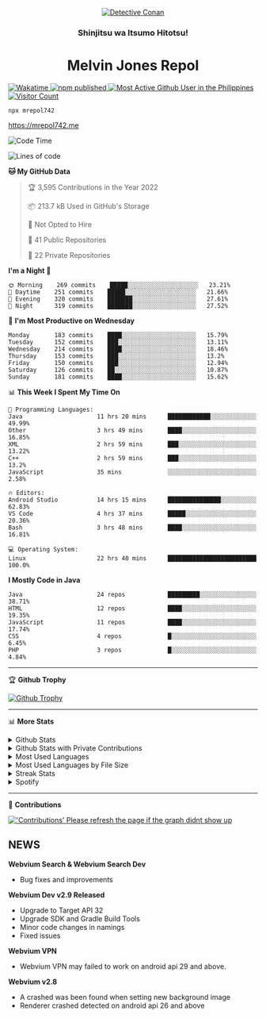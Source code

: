 <p align="center">

<a href="https://mrepol742.github.io">
  <img alt="Detective Conan" src="https://mrepol742-gif-randomizer.vercel.app/api/" /> 
  </a> 
  <h3 align="center">Shinjitsu wa Itsumo Hitotsu!</h3>
  <h1 align="center">Melvin Jones Repol</h1>
  <a href="https://mrepol742.github.io">
   <img alt="Wakatime" src="https://github.com/mrepol742/mrepol742/actions/workflows/README.yml/badge.svg" /> 
  <img alt="npm published" src="https://github.com/mrepol742/mrepol742/actions/workflows/npmjs.yml/badge.svg"/>
    <img alt="Most Active Github User in the Philippines" src="https://enibdhv97zm33sz.m.pipedream.net" /> 
     <img alt="Visitor Count" src="https://visitor-badge.glitch.me/badge?page_id=mrepol742" /> 
  </a>
</p>

~~~ 
npx mrepol742
~~~
https://mrepol742.me

[comment]: <> (This is a automated generated Data from github action workflow)
[comment]: <> (START OF GENERATED DATA)

<!--START_SECTION:waka-->
![Code Time](http://img.shields.io/badge/Code%20Time-618%20hrs%2035%20mins-blue)

![Lines of code](https://img.shields.io/badge/From%20Hello%20World%20I%27ve%20Written-235%20Thousand%20lines%20of%20code-blue)

**🐱 My GitHub Data** 

> 🏆 3,595 Contributions in the Year 2022
 > 
> 📦 213.7 kB Used in GitHub's Storage 
 > 
> 🚫 Not Opted to Hire
 > 
> 📜 41 Public Repositories 
 > 
> 🔑 22 Private Repositories  
 > 
**I'm a Night 🦉** 

```text
🌞 Morning    269 commits    █████░░░░░░░░░░░░░░░░░░░░   23.21% 
🌆 Daytime    251 commits    █████░░░░░░░░░░░░░░░░░░░░   21.66% 
🌃 Evening    320 commits    ███████░░░░░░░░░░░░░░░░░░   27.61% 
🌙 Night      319 commits    ███████░░░░░░░░░░░░░░░░░░   27.52%

```
📅 **I'm Most Productive on Wednesday** 

```text
Monday       183 commits    ████░░░░░░░░░░░░░░░░░░░░░   15.79% 
Tuesday      152 commits    ███░░░░░░░░░░░░░░░░░░░░░░   13.11% 
Wednesday    214 commits    ████░░░░░░░░░░░░░░░░░░░░░   18.46% 
Thursday     153 commits    ███░░░░░░░░░░░░░░░░░░░░░░   13.2% 
Friday       150 commits    ███░░░░░░░░░░░░░░░░░░░░░░   12.94% 
Saturday     126 commits    ██░░░░░░░░░░░░░░░░░░░░░░░   10.87% 
Sunday       181 commits    ████░░░░░░░░░░░░░░░░░░░░░   15.62%

```


📊 **This Week I Spent My Time On** 

```text
💬 Programming Languages: 
Java                     11 hrs 20 mins      ████████████░░░░░░░░░░░░░   49.99% 
Other                    3 hrs 49 mins       ████░░░░░░░░░░░░░░░░░░░░░   16.85% 
XML                      2 hrs 59 mins       ███░░░░░░░░░░░░░░░░░░░░░░   13.22% 
C++                      2 hrs 59 mins       ███░░░░░░░░░░░░░░░░░░░░░░   13.2% 
JavaScript               35 mins             ░░░░░░░░░░░░░░░░░░░░░░░░░   2.58%

🔥 Editors: 
Android Studio           14 hrs 15 mins      ███████████████░░░░░░░░░░   62.83% 
VS Code                  4 hrs 37 mins       █████░░░░░░░░░░░░░░░░░░░░   20.36% 
Bash                     3 hrs 48 mins       ████░░░░░░░░░░░░░░░░░░░░░   16.81%

💻 Operating System: 
Linux                    22 hrs 40 mins      █████████████████████████   100.0%

```

**I Mostly Code in Java** 

```text
Java                     24 repos            █████████░░░░░░░░░░░░░░░░   38.71% 
HTML                     12 repos            ████░░░░░░░░░░░░░░░░░░░░░   19.35% 
JavaScript               11 repos            ████░░░░░░░░░░░░░░░░░░░░░   17.74% 
CSS                      4 repos             █░░░░░░░░░░░░░░░░░░░░░░░░   6.45% 
PHP                      3 repos             █░░░░░░░░░░░░░░░░░░░░░░░░   4.84%

```



<!--END_SECTION:waka-->

[comment]: <> (END OF GENERATED DATA)

<p>
  
  <hr>

🏆 **Github Trophy**
  
<a href="https://mrepol742.github.io">
<img alt="Github Trophy" src="https://github-profile-trophy.vercel.app/?username=mrepol742&theme=gruvbox">
</a>
</p>

<p>
  
   <hr>

📊 **More Stats**
  
<details>
  <summary>Github Stats</summary>
  <br>
  <a href="https://mrepol742.github.io">
  <img alt="Github Stats" src="https://github-readme-stats.vercel.app/api?username=mrepol742&show_icons=true&count_private=true&theme=gruvbox&include_all_commits=true">
</a>  
  
</details> 
  
  <details>
  <summary>Github Stats with Private Contributions</summary>
  <br>
 <a href="https://mrepol742.github.io">
<img alt="Github Stats with Private Contributions" src="https://mrepol742.github.io/github-stats/generated/overview.svg">
</a>
</details>
  
<details>
  <summary>Most Used Languages</summary>
  <br>
 <a href="https://mrepol742.github.io">
<img alt="Most Used Languages" src="https://github-readme-stats.vercel.app/api/top-langs/?username=mrepol742&layout=compact&include_all_commits=true&&count_private=true&langs_count=20&theme=gruvbox">
</a>
</details>

 <details>
  <summary>Most Used Languages by File Size</summary>
  <br>
 <a href="https://mrepol742.github.io">
<img alt="Most Used Languages by File Size" src="https://mrepol742.github.io/github-stats/generated/languages.svg">
</a>
</details>

<details>
  <summary>Streak Stats</summary>
  <br>
<a href="https://mrepol742.github.io">
<img alt="'Streak Stats' Please refresh the page if the stats didnt show up" src="https://mrepol742-streak-stats.herokuapp.com/?user=mrepol742&theme=gruvbox">
</a>
</p>
</details>
<details>
  <summary>Spotify</summary>
  <br>
<a href="https://mrepol742.github.io">
<img alt="Spotify" src="https://spotify-recently-played-readme.vercel.app/api?user=7xx9e7hwq1qyown0m4ut78pcz&count=10&unique=true">
</a>
</p>
</details>

 <hr>

📜 **Contributions**
  
<a href="https://mrepol742.github.io">
<img alt="'Contributions' Please refresh the page if the graph didnt show up" src="https://mrepol742-activity-graph.herokuapp.com/graph?username=mrepol742&theme=github&hide_border=true">
</a>
</p>


## NEWS
**Webvium Search & Webvium Search Dev**
- Bug fixes and improvements

**Webvium Dev v2.9 Released**
- Upgrade to Target API 32
- Upgrade SDK and Gradle Build Tools
- Minor code changes in namings
- Fixed issues

**Webvium VPN**
- Webvium VPN may failed to work on android api 29 and above.

**Webvium v2.8**
- A crashed was been found when setting new background image
- Renderer crashed detected on android api 26 and above
